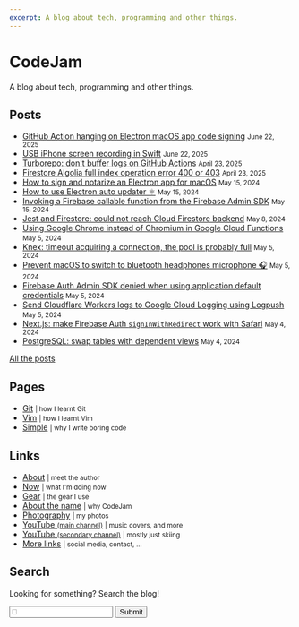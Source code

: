 ```yaml
---
excerpt: A blog about tech, programming and other things.
---
```


# CodeJam
A blog about tech, programming and other things.

## Posts

<div class="links posts">

* [GitHub Action hanging on Electron macOS app code signing](2025/06/github-action-hanging-macos-app-code-signing.md) <small>June 22, 2025</small>
* [USB iPhone screen recording in Swift](2025/06/usb-iphone-screen-recording-swift.md) <small>June 22, 2025</small>
* [Turborepo: don't buffer logs on GitHub Actions](2025/04/turborepo-bugger-logs-github-actions.md) <small>April 23, 2025</small>
* [Firestore Algolia full index operation error 400 or 403](2025/04/firestore-algolia-full-index-error.md) <small>April 23, 2025</small>
* [How to sign and notarize an Electron app for macOS](2024/05/sign-notarize-electron-app-macos.md) <small>May 15, 2024</small>
* [How to use Electron auto updater ⚛️](2024/05/how-to-use-electron-auto-updater.md) <small>May 15, 2024</small>
* [Invoking a Firebase callable function from the Firebase Admin SDK](2024/05/firebase-callable-admin-sdk.md) <small>May 15, 2024</small>
* [Jest and Firestore: could not reach Cloud Firestore backend](2024/05/jest-firestore-could-not-reach-firestore-backend.md) <small>May 8, 2024</small>
* [Using Google Chrome instead of Chromium in Google Cloud Functions](2024/05/google-chrome-cloud-functions.md) <small>May 5, 2024</small>
* [Knex: timeout acquiring a connection, the pool is probably full](2024/05/knex-timeout-pool-full.md) <small>May 5, 2024</small>
* [Prevent macOS to switch to bluetooth headphones microphone 🎧](2024/05/macos-prevent-bluetooth-headphones-microphone.md) <small>May 5, 2024</small>
* [Firebase Auth Admin SDK denied when using application default credentials](2024/05/firebase-auth-admin-denied-application-default.md) <small>May 5, 2024</small>
* [Send Cloudflare Workers logs to Google Cloud Logging using Logpush](2024/05/cloudflare-workers-logs-gcp-logging-logpush.md) <small>May 5, 2024</small>
* [Next.js: make Firebase Auth `signInWithRedirect` work with Safari](2024/05/nextjs-firebase-auth-safari.md) <small>May 4, 2024</small>
* [PostgreSQL: swap tables with dependent views](2024/05/postgresql-swap-tables-dependent-views.md) <small>May 4, 2024</small>

[All the posts](posts.md)

</div>

## Pages

<div class="links">

* [Git](git.md) <small>| how I learnt Git</small>
* [Vim](vim.md) <small>| how I learnt Vim</small>
* [Simple](simple.md) <small>| why I write boring code</small>

</div>

## Links

<div class="links">

* [About](val.md) <small>| meet the author</small>
* [Now](now.md) <small>| what I'm doing now</small>
* [Gear](gear.md) <small>| the gear I use</small>
* [About the name](about-the-name.md) <small>| why CodeJam</small>
* [Photography](https://photography.codejam.info/) <small>| my photos</small>
* [YouTube <small>(main channel)</small>](https://www.youtube.com/@FunkyVal) <small>| music covers, and more</small>
* [YouTube <small>(secondary channel)</small>](https://www.youtube.com/@FonkyVal) <small>| mostly just skiing</small>
* [More links](val.md#links) <small>| social media, contact, ...</small>

</div>

## Search

<form class="search" onsubmit="return onSearchSubmit(this)">
  <p>Looking for something? Search the blog!</p>
  <p>
    <input type="text" name="query" placeholder="🔎">
    <button type="submit">Submit</button>
  </p>
  <div class="links posts"></div>
  <div class="message"></div>
</form>

